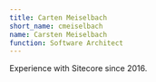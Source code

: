 ```yaml
---
title: Carten Meiselbach
short_name: cmeiselbach
name: Carsten Meiselbach
function: Software Architect
---
```


Experience with Sitecore since 2016.